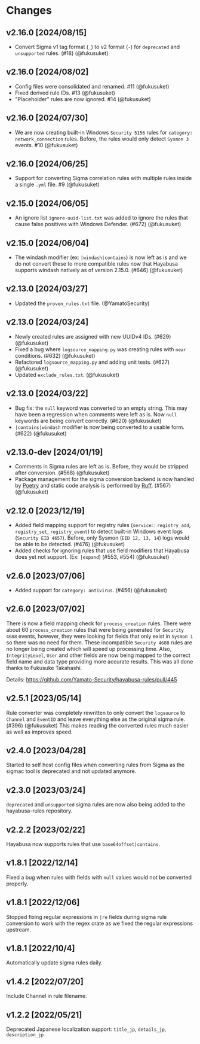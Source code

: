 # Changes

## v2.16.0 [2024/08/15]

- Convert Sigma v1 tag format (`_`) to v2 format (`-`) for `deprecated` and `unsupported` rules. (#18) (@fukusuket)

## v2.16.0 [2024/08/02]

- Config files were consolidated and renamed. #11 (@fukusuket)
- Fixed derived rule IDs. #13 (@fukusuket)
- "Placeholder" rules are now ignored. #14 (@fukusuket)

## v2.16.0 [2024/07/30]

- We are now creating built-in Windows `Security 5156` rules for `category: network_connection` rules. Before, the rules would only detect `Sysmon 3` events. #10 (@fukusuket) 

## v2.16.0 [2024/06/25]

- Support for converting Sigma correlation rules with multiple rules inside a single `.yml` file. #9 (@fukusuket)

## v2.15.0 [2024/06/05]

- An ignore list `ignore-uuid-list.txt` was added to ignore the rules that cause false positives with Windows Defender. (#672) (@fukusuket)

## v2.15.0 [2024/06/04]

- The windash modifier (ex: `|windash|contains`) is now left as is and we do not convert these to more compatible rules now that Hayabusa supports windash natively as of version 2.15.0. (#646) (@fukusuket)

## v2.13.0 [2024/03/27]

- Updated the `proven_rules.txt` file. (@YamatoSecurity)

## v2.13.0 [2024/03/24]

- Newly created rules are assigned with new UUIDv4 IDs. (#629) (@fukusuket)
- Fixed a bug where `logsource_mapping.py` was creating rules with `near` conditions. (#632) (@fukusuket)
- Refactored `logsource_mapping.py` and adding unit tests. (#627) (@fukusuket)
- Updated `exclude_rules.txt`. (@fukusuket)

## v2.13.0 [2024/03/22]

- Bug fix: the `null` keyword was converted to an empty string. This may have been a regression when comments were left as is. Now `null` keywords are being convert correctly. (#620) (@fukusuket)
- `|contains|windash` modifier is now being converted to a usable form. (#622) (@fukusuket)

## v2.13.0-dev [2024/01/19]

- Comments in Sigma rules are left as is. Before, they would be stripped after conversion. (#568) (@fukusuket)
- Package management for the sigma conversion backend is now handled by [Poetry](https://python-poetry.org/) and static code analysis is performed by [Ruff](https://github.com/astral-sh/ruff). (#567) (@fukusuket)

## v2.12.0 [2023/12/19]

- Added field mapping support for registry rules (`service:`: `registry_add`, `registry_set`, `registry_event`) to detect built-in Windows event logs (`Security EID 4657`). Before, only Sysmon (`EID 12, 13, 14`) logs would be able to be detected. (#476) (@fukusuket)
- Added checks for ignoring rules that use field modifiers that Hayabusa does yet not support. (Ex: `|expand`) (#553, #554) (@fukusuket)

## v2.6.0 [2023/07/06]

- Added support for `category: antivirus`. (#456) (@fukusuket)

## v2.6.0 [2023/07/02]

There is now a field mapping check for `process_creation` rules.
There were about 60 `process_creation` rules that were being generated for `Security 4688` events, however, they were looking for fields that only exist in `Sysmon 1` so there was no need for them.
These incompatible `Security 4688` rules are no longer being created which will speed up processing time.
Also, `IntegrityLevel`, `User` and other fields are now being mapped to the correct field name and data type providing more accurate results.
This was all done thanks to Fukusuke Takahashi.

Details: https://github.com/Yamato-Security/hayabusa-rules/pull/445

## v2.5.1 [2023/05/14]

Rule converter was completely rewritten to only convert the `logsource` to `Channel` and `EventID` and leave everything else as the original sigma rule. (#396) (@fukusuket)
This makes reading the converted rules much easier as well as improves speed.

## v2.4.0 [2023/04/28]

Started to self host config files when converting rules from Sigma as the sigmac tool is deprecated and not updated anymore.

## v2.3.0 [2023/03/24]

`deprecated` and `unsupported` sigma rules are now also being added to the hayabusa-rules repository.

## v2.2.2 [2023/02/22]

Hayabusa now supports rules that use `base64offset|contains`.

## v1.8.1 [2022/12/14]

Fixed a bug when rules with fields with `null` values would not be converted properly.

## v1.8.1 [2022/12/06]

Stopped fixing regular expressions in `|re` fields during sigma rule conversion to work with the regex crate as we fixed the regular expressions upstream.

## v1.8.1 [2022/10/4]

Automatically update sigma rules daily.

## v1.4.2 [2022/07/20]

Include Channel in rule filename.

## v1.2.2 [2022/05/21]

Deprecated Japanese localization support: `title_jp`, `details_jp`, `description_jp`